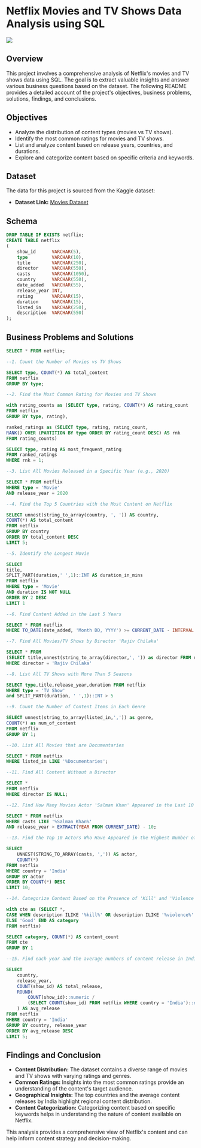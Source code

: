 # Netflix Movies and TV Shows Data Analysis using SQL

![](https://github.com/najirh/netflix_sql_project/blob/main/logo.png)

## Overview
This project involves a comprehensive analysis of Netflix's movies and TV shows data using SQL. The goal is to extract valuable insights and answer various business questions based on the dataset. The following README provides a detailed account of the project's objectives, business problems, solutions, findings, and conclusions.

## Objectives

- Analyze the distribution of content types (movies vs TV shows).
- Identify the most common ratings for movies and TV shows.
- List and analyze content based on release years, countries, and durations.
- Explore and categorize content based on specific criteria and keywords.

## Dataset

The data for this project is sourced from the Kaggle dataset:

- **Dataset Link:** [Movies Dataset](https://www.kaggle.com/datasets/shivamb/netflix-shows?resource=download)

## Schema

```sql
DROP TABLE IF EXISTS netflix;
CREATE TABLE netflix
(
    show_id      VARCHAR(5),
    type         VARCHAR(10),
    title        VARCHAR(250),
    director     VARCHAR(550),
    casts        VARCHAR(1050),
    country      VARCHAR(550),
    date_added   VARCHAR(55),
    release_year INT,
    rating       VARCHAR(15),
    duration     VARCHAR(15),
    listed_in    VARCHAR(250),
    description  VARCHAR(550)
);
```

## Business Problems and Solutions

```sql
SELECT * FROM netflix;

--1. Count the Number of Movies vs TV Shows

SELECT type, COUNT(*) AS total_content
FROM netflix
GROUP BY type;

--2. Find the Most Common Rating for Movies and TV Shows

with rating_counts as (SELECT type, rating, COUNT(*) AS rating_count
FROM netflix
GROUP BY type, rating),

ranked_ratings as (SELECT type, rating, rating_count,
RANK() OVER (PARTITION BY type ORDER BY rating_count DESC) AS rnk
FROM rating_counts)

SELECT type, rating AS most_frequent_rating
FROM ranked_ratings
WHERE rnk = 1;

--3. List All Movies Released in a Specific Year (e.g., 2020)

SELECT * FROM netflix
WHERE type = 'Movie'
AND release_year = 2020

--4. Find the Top 5 Countries with the Most Content on Netflix

SELECT unnest(string_to_array(country, ', ')) AS country,
COUNT(*) AS total_content
FROM netflix
GROUP BY country
ORDER BY total_content DESC
LIMIT 5;

--5. Identify the Longest Movie

SELECT 
title,
SPLIT_PART(duration,' ',1)::INT AS duration_in_mins
FROM netflix
WHERE type = 'Movie'
AND duration IS NOT NULL
ORDER BY 2 DESC
LIMIT 1

--6. Find Content Added in the Last 5 Years

SELECT * FROM netflix
WHERE TO_DATE(date_added, 'Month DD, YYYY') >= CURRENT_DATE - INTERVAL '5 years'

--7. Find All Movies/TV Shows by Director 'Rajiv Chilaka'

SELECT * FROM 
(SELECT title,unnest(string_to_array(director,', ')) as director FROM netflix) temp
WHERE director = 'Rajiv Chilaka'

--8. List All TV Shows with More Than 5 Seasons

SELECT type,title,release_year,duration FROM netflix
WHERE type = 'TV Show'
and SPLIT_PART(duration, ' ',1)::INT > 5

--9. Count the Number of Content Items in Each Genre

SELECT unnest(string_to_array(listed_in,',')) as genre,
COUNT(*) as num_of_content 
FROM netflix
GROUP BY 1;

--10. List All Movies that are Documentaries

SELECT * FROM netflix
WHERE listed_in LIKE '%Documentaries';

--11. Find All Content Without a Director

SELECT * 
FROM netflix
WHERE director IS NULL;

--12. Find How Many Movies Actor 'Salman Khan' Appeared in the Last 10 Years

SELECT * FROM netflix
WHERE casts LIKE '%Salman Khan%'
AND release_year > EXTRACT(YEAR FROM CURRENT_DATE) - 10;

--13. Find the Top 10 Actors Who Have Appeared in the Highest Number of Movies Produced in India

SELECT 
    UNNEST(STRING_TO_ARRAY(casts, ',')) AS actor,
    COUNT(*)
FROM netflix
WHERE country = 'India'
GROUP BY actor
ORDER BY COUNT(*) DESC
LIMIT 10;

--14. Categorize Content Based on the Presence of 'Kill' and 'Violence' Keywords

with cte as (SELECT *,
CASE WHEN description ILIKE '%kill%' OR description ILIKE '%violence%' THEN 'Bad'
ELSE 'Good' END AS category
FROM netflix)

SELECT category, COUNT(*) AS content_count
FROM cte
GROUP BY 1

--15. Find each year and the average numbers of content release in India on netflix.

SELECT 
    country,
    release_year,
    COUNT(show_id) AS total_release,
    ROUND(
        COUNT(show_id)::numeric /
        (SELECT COUNT(show_id) FROM netflix WHERE country = 'India')::numeric * 100, 2
    ) AS avg_release
FROM netflix
WHERE country = 'India'
GROUP BY country, release_year
ORDER BY avg_release DESC
LIMIT 5;
```

## Findings and Conclusion

- **Content Distribution:** The dataset contains a diverse range of movies and TV shows with varying ratings and genres.
- **Common Ratings:** Insights into the most common ratings provide an understanding of the content's target audience.
- **Geographical Insights:** The top countries and the average content releases by India highlight regional content distribution.
- **Content Categorization:** Categorizing content based on specific keywords helps in understanding the nature of content available on Netflix.

This analysis provides a comprehensive view of Netflix's content and can help inform content strategy and decision-making.
